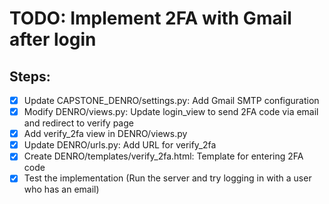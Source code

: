 # TODO: Implement 2FA with Gmail after login

## Steps:
- [x] Update CAPSTONE_DENRO/settings.py: Add Gmail SMTP configuration
- [x] Modify DENRO/views.py: Update login_view to send 2FA code via email and redirect to verify page
- [x] Add verify_2fa view in DENRO/views.py
- [x] Update DENRO/urls.py: Add URL for verify_2fa
- [x] Create DENRO/templates/verify_2fa.html: Template for entering 2FA code
- [x] Test the implementation (Run the server and try logging in with a user who has an email)
